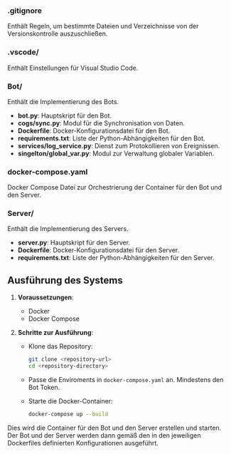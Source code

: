 
### .gitignore
Enthält Regeln, um bestimmte Dateien und Verzeichnisse von der Versionskontrolle auszuschließen.

### .vscode/
Enthält Einstellungen für Visual Studio Code.

### Bot/
Enthält die Implementierung des Bots.

- **bot.py**: Hauptskript für den Bot.
- **cogs/sync.py**: Modul für die Synchronisation von Daten.
- **Dockerfile**: Docker-Konfigurationsdatei für den Bot.
- **requirements.txt**: Liste der Python-Abhängigkeiten für den Bot.
- **services/log_service.py**: Dienst zum Protokollieren von Ereignissen.
- **singelton/global_var.py**: Modul zur Verwaltung globaler Variablen.

### docker-compose.yaml
Docker Compose Datei zur Orchestrierung der Container für den Bot und den Server.

### Server/
Enthält die Implementierung des Servers.

- **server.py**: Hauptskript für den Server.
- **Dockerfile**: Docker-Konfigurationsdatei für den Server.
- **requirements.txt**: Liste der Python-Abhängigkeiten für den Server.

## Ausführung des Systems

1. **Voraussetzungen**:
   - Docker
   - Docker Compose

2. **Schritte zur Ausführung**:
   - Klone das Repository:
     ```sh
     git clone <repository-url>
     cd <repository-directory>
     ```
   - Passe die Enviroments in `docker-compose.yaml` an. Mindestens den Bot Token.

   - Starte die Docker-Container:
     ```sh
     docker-compose up --build
     ```

Dies wird die Container für den Bot und den Server erstellen und starten. Der Bot und der Server werden dann gemäß den in den jeweiligen Dockerfiles definierten Konfigurationen ausgeführt.